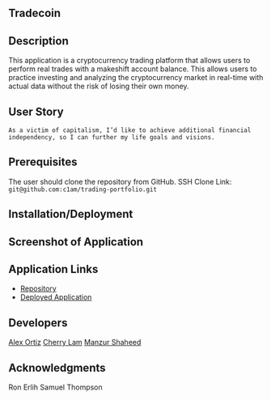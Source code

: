 ## Tradecoin

## Description
This application is a cryptocurrency trading platform that allows users to perform real trades with a makeshift account balance. This allows users to practice investing and analyzing the cryptocurrency market in real-time with actual data without the risk of losing their own money.


## User Story
```
As a victim of capitalism, I’d like to achieve additional financial independency, so I can further my life goals and visions.
```

## Prerequisites
The user should clone the repository from GitHub.
SSH Clone Link: `git@github.com:c1am/trading-portfolio.git`

## Installation/Deployment



## Screenshot of Application



## Application Links
- [Repository]("https://github.com/c1am/trading-portfolio")
- [Deployed Application]("https://trade-coin.herokuapp.com")


## Developers
[Alex Ortiz]("https://github.com/OrtizAlex")
[Cherry Lam]("https://github.com/c1am")
[Manzur Shaheed]("https://github.com/manzur-shaheed")


## Acknowledgments
Ron Erlih
Samuel Thompson